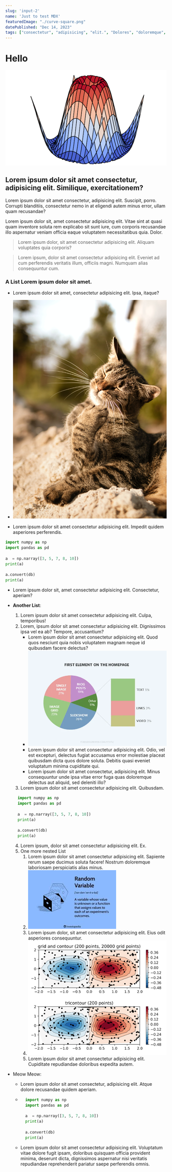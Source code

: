 ```yaml
---
slug: 'input-2'
name: 'Just to test MDX'
featuredImage: "./curve-square.png"
datePublished: "Dec 14, 2023"
tags: ["consectetur", "adipisicing", "elit.", "Dolores", "doloremque", "aiores", "quidem", "beatae", "autem"]
---
```



# Hello 

![Matplotlib curve](./curve-square.png)

## Lorem ipsum dolor sit amet consectetur, adipisicing elit. Similique, exercitationem?

Lorem ipsum dolor sit amet consectetur, adipisicing elit. Suscipit, porro. Corrupti blanditiis, consectetur nemo in at eligendi autem minus error, ullam quam recusandae? 

Lorem ipsum dolor sit, amet consectetur adipisicing elit. Vitae sint at quasi quam inventore soluta rem explicabo sit sunt iure, cum corporis recusandae illo aspernatur veniam officia eaque voluptatem necessitatibus quia. Dolor.

> Lorem ipsum dolor, sit amet consectetur adipisicing elit. Aliquam voluptates quia corporis?

> Lorem ipsum, dolor sit amet consectetur adipisicing elit. Eveniet ad cum perferendis veritatis illum, officiis magni. Numquam alias consequuntur cum.


### A List Lorem ipsum dolor sit amet.

* Lorem ipsum dolor sit amet, consectetur adipisicing elit. Ipsa, itaque?
* ![](./image2.jpeg)

* Lorem ipsum dolor sit amet consectetur adipisicing elit. Impedit quidem asperiores perferendis.

```python
import numpy as np
import pandas as pd

a  = np.narray([3, 5, 7, 8, 10])
print(a)

a.convert(db)
print(a)
```
* Lorem ipsum dolor sit, amet consectetur adipisicing elit. Consectetur, aperiam?

* **Another List**:
  1. Lorem ipsum dolor sit amet consectetur adipisicing elit. Culpa, temporibus!
  2. Lorem, ipsum dolor sit amet consectetur adipisicing elit. Dignissimos ipsa vel ea ab? Tempore, accusantium?
     * Lorem ipsum dolor sit amet consectetur adipisicing elit. Quod quos nesciunt quia nobis voluptatem magnam neque id quibusdam facere delectus?
     * ![Some stats](../images/stats-rect.webp)
     * Lorem ipsum dolor sit amet consectetur adipisicing elit. Odio, vel est excepturi, delectus fugiat accusamus error molestiae placeat quibusdam dicta quos dolore soluta. Debitis quasi eveniet voluptatum minima cupiditate qui.
     * Lorem ipsum dolor sit amet consectetur, adipisicing elit. Minus consequuntur unde ipsa vitae error fuga quas doloremque delectus aut aliquid, sed deleniti illo?
  3. Lorem ipsum dolor sit amet consectetur adipisicing elit. Quibusdam.
    ```python
      import numpy as np
      import pandas as pd

      a  = np.narray([3, 5, 7, 8, 10])
      print(a)

      a.convert(db)
      print(a)
    ```
  4. Lorem ipsum, dolor sit amet consectetur adipisicing elit. Ex.
  5. One more nested List
     1. Lorem ipsum dolor sit amet consectetur adipisicing elit. Sapiente rerum saepe ducimus soluta facere! Nostrum doloremque laboriosam perspiciatis alias minus.
     2. ![A random rect image  consectetur adipisicing elit. Sapiente rerum saepe ](./rect-img.jpeg)
     3. Lorem ipsum dolor, sit amet consectetur adipisicing elit. Eius odit asperiores consequuntur.
     4. ![ consectetur adipisicing elit. Sapiente rerum saepe ](../images/plotty-chart-rect-sq.png)
     5. Lorem ipsum dolor sit amet consectetur adipisicing elit. Cupiditate repudiandae doloribus expedita autem.
   
* Meow Meow:
  * Lorem ipsum dolor sit amet consectetur, adipisicing elit. Atque dolore recusandae quidem aperiam.
  * ```python
      import numpy as np
      import pandas as pd

      a  = np.narray([3, 5, 7, 8, 10])
      print(a)

      a.convert(db)
      print(a)
    ```
  * Lorem ipsum dolor sit amet consectetur adipisicing elit. Voluptatum vitae dolore fugit ipsam, doloribus quisquam officia provident minima, deserunt dicta, dignissimos aspernatur nisi veritatis repudiandae reprehenderit pariatur saepe perferendis omnis.